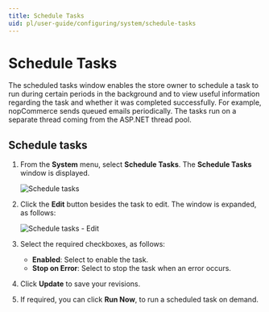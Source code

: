 ```yaml
---
title: Schedule Tasks
uid: pl/user-guide/configuring/system/schedule-tasks
---
```


# Schedule Tasks

The scheduled tasks window enables the store owner to schedule a task to run during certain periods in the background and to view useful information regarding the task and whether it was completed successfully. For example, nopCommerce sends queued emails periodically. The tasks run on a separate thread coming from the ASP.NET thread pool.

## Schedule tasks

1. From the **System** menu, select **Schedule Tasks**. The **Schedule Tasks** window is displayed.
    
    ![Schedule tasks](_static/schedule-tasks/schedule-tasks.png)

2. Click the **Edit** button besides the task to edit. The window is expanded, as follows:
    
    ![Schedule tasks - Edit](_static/schedule-tasks/schedule-tasks-edit.png)

3. Select the required checkboxes, as follows:
    
    * **Enabled**: Select to enable the task.
    * **Stop on Error**: Select to stop the task when an error occurs.
4. Click **Update** to save your revisions.
5. If required, you can click **Run Now**, to run a scheduled task on demand.